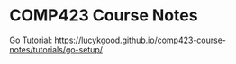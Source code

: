 # COMP423 Course Notes

Go Tutorial: https://lucykgood.github.io/comp423-course-notes/tutorials/go-setup/

